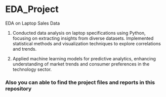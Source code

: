 # EDA_Project
EDA on Laptop Sales Data

1. Conducted data analysis on laptop specifications using Python, focusing on extracting insights from diverse datasets. Implemented statistical methods and visualization techniques to explore correlations and trends. 

2. Applied machine learning models for predictive analytics, enhancing understanding of market trends and consumer preferences in the technology sector.

### Also you can able to find the project files and reports in this repository
